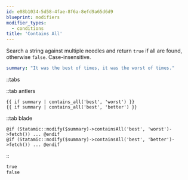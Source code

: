 ```yaml
---
id: e08b1034-5d58-4fae-8f6a-8efd9a65d6d9
blueprint: modifiers
modifier_types:
  - conditions
title: 'Contains All'
---
```

Search a string against multiple needles and return `true` if all are found, otherwise `false`. Case-insensitive.

```yaml
summary: "It was the best of times, it was the worst of times."
```

::tabs

::tab antlers
```antlers
{{ if summary | contains_all('best', 'worst') }}
{{ if summary | contains_all('best', 'better') }}
```
::tab blade
```blade
@if (Statamic::modify($summary)->containsAll('best', 'worst')->fetch()) ... @endif
@if (Statamic::modify($summary)->containsAll('best', 'better')->fetch()) ... @endif
```
::

```html
true
false
```
